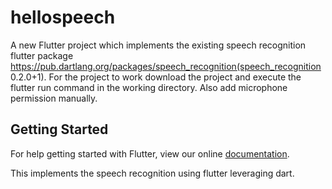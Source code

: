 # hellospeech

A new Flutter project which implements the existing speech recognition flutter package https://pub.dartlang.org/packages/speech_recognition(speech_recognition 0.2.0+1).
For the project to work 
download the project and execute the flutter run command in the working directory.
Also add microphone permission manually.

## Getting Started

For help getting started with Flutter, view our online
[documentation](https://flutter.io/).

This implements the speech recognition using flutter leveraging dart.
